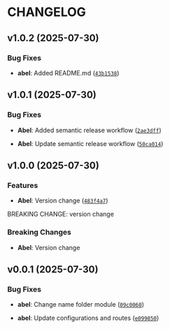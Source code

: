 # CHANGELOG


## v1.0.2 (2025-07-30)

### Bug Fixes

- **abel**: Added README.md
  ([`43b1538`](https://github.com/AbelGRubio/back-chat/commit/43b15381bbd04221fbcdf1fd0c1ef5b674b6bd0f))


## v1.0.1 (2025-07-30)

### Bug Fixes

- **Abel**: Added semantic release workflow
  ([`2ae3dff`](https://github.com/AbelGRubio/back-chat/commit/2ae3dff692f8501465a777d92514581d4b3c0fec))

- **Abel**: Update semantic release workflow
  ([`50ca014`](https://github.com/AbelGRubio/back-chat/commit/50ca014982891a36333cca784e56e126a998f07c))


## v1.0.0 (2025-07-30)

### Features

- **Abel**: Version change
  ([`483f4a7`](https://github.com/AbelGRubio/back-chat/commit/483f4a7929498184d101f835a49f08e08ba21284))

BREAKING CHANGE: version change

### Breaking Changes

- **Abel**: Version change


## v0.0.1 (2025-07-30)

### Bug Fixes

- **abel**: Change name folder module
  ([`09c0060`](https://github.com/AbelGRubio/back-chat/commit/09c0060c4efc9d2fcf4706413d3e9b7206485ce3))

- **abel**: Update configurations and routes
  ([`e099850`](https://github.com/AbelGRubio/back-chat/commit/e099850bc4bb967cbf610cc6d1bc8a9435b7e170))
